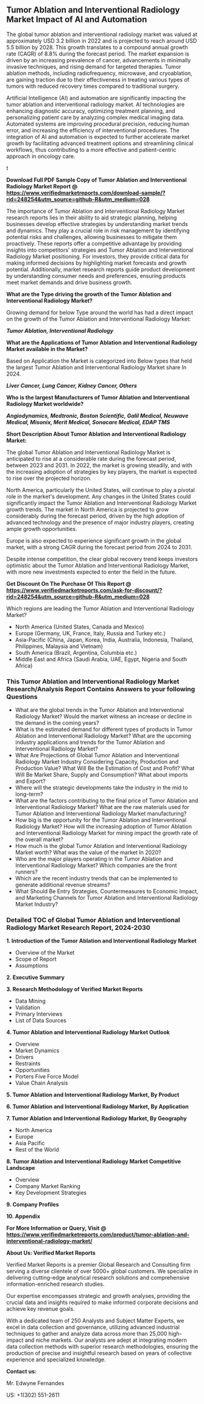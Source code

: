 <h2>Tumor Ablation and Interventional Radiology Market Impact of AI and Automation</h2><p>The global tumor ablation and interventional radiology market was valued at approximately USD 3.2 billion in 2022 and is projected to reach around USD 5.5 billion by 2028. This growth translates to a compound annual growth rate (CAGR) of 8.8% during the forecast period. The market expansion is driven by an increasing prevalence of cancer, advancements in minimally invasive techniques, and rising demand for targeted therapies. Tumor ablation methods, including radiofrequency, microwave, and cryoablation, are gaining traction due to their effectiveness in treating various types of tumors with reduced recovery times compared to traditional surgery.</p><p>Artificial Intelligence (AI) and automation are significantly impacting the tumor ablation and interventional radiology market. AI technologies are enhancing diagnostic accuracy, optimizing treatment planning, and personalizing patient care by analyzing complex medical imaging data. Automated systems are improving procedural precision, reducing human error, and increasing the efficiency of interventional procedures. The integration of AI and automation is expected to further accelerate market growth by facilitating advanced treatment options and streamlining clinical workflows, thus contributing to a more effective and patient-centric approach in oncology care.</p>t</p><p id="" class=""><strong>Download Full PDF Sample Copy of Tumor Ablation and Interventional Radiology Market Report @ <a href="https://www.verifiedmarketreports.com/download-sample/?rid=248254&utm_source=github-R&utm_medium=028" target="_blank">https://www.verifiedmarketreports.com/download-sample/?rid=248254&utm_source=github-R&utm_medium=028</a></strong></p><p>The importance of&nbsp;Tumor Ablation and Interventional Radiology Market research reports lies in their ability to aid strategic planning, helping businesses develop effective strategies by understanding market trends and dynamics. They play a crucial role in risk management by identifying potential risks and challenges, allowing businesses to mitigate them proactively. These reports offer a competitive advantage by providing insights into competitors' strategies and Tumor Ablation and Interventional Radiology Market positioning. For investors, they provide critical data for making informed decisions by highlighting market forecasts and growth potential. Additionally, market research reports guide product development by understanding consumer needs and preferences, ensuring products meet market demands and drive business growth.</p><p><strong>What are the&nbsp;Type driving the growth of the Tumor Ablation and Interventional Radiology Market?</strong></p><p id="" class="">Growing demand for below Type around the world has had a direct impact on the growth of the Tumor Ablation and Interventional Radiology Market:</p><em><strong>Tumor Ablation, Interventional Radiology</strong></em></p><strong>What are the&nbsp;Applications&nbsp;of Tumor Ablation and Interventional Radiology Market available in the Market?</strong></p><p id="" class="">Based on Application the Market is categorized into Below types that held the largest Tumor Ablation and Interventional Radiology Market share In 2024.</p><em><strong>Liver Cancer, Lung Cancer, Kidney Cancer, Others</strong></em></p><strong>Who is the largest Manufacturers of Tumor Ablation and Interventional Radiology Market worldwide?</strong></p><p><em><strong>Angiodynamics, Medtronic, Boston Scientific, Galil Medical, Neuwave Medical, Misonix, Merit Medical, Sonacare Medical, EDAP TMS</strong></em></p><p id="" class=""><strong>Short Description About Tumor Ablation and Interventional Radiology Market:</strong></p><p>The global Tumor Ablation and Interventional Radiology Market is anticipated to rise at a considerable rate during the forecast period, between 2023 and 2031. In 2022, the market is growing steadily, and with the increasing adoption of strategies by key players, the market is expected to rise over the projected horizon.</p><p>North America, particularly the United States, will continue to play a pivotal role in the market's development. Any changes in the United States could significantly impact the Tumor Ablation and Interventional Radiology Market growth trends. The market in North America is projected to grow considerably during the forecast period, driven by the high adoption of advanced technology and the presence of major industry players, creating ample growth opportunities.</p><p>Europe is also expected to experience significant growth in the global market, with a strong CAGR during the forecast period from 2024 to 2031.</p><p>Despite intense competition, the clear global recovery trend keeps investors optimistic about the Tumor Ablation and Interventional Radiology Market, with more new investments expected to enter the field in the future.</p><p id="" class=""><strong>Get Discount On The Purchase Of This Report @ <a href="https://www.verifiedmarketreports.com/ask-for-discount/?rid=248254&utm_source=github-R&utm_medium=028" target="_blank">https://www.verifiedmarketreports.com/ask-for-discount/?rid=248254&utm_source=github-R&utm_medium=028</a></strong></p>Which regions are leading the Tumor Ablation and Interventional Radiology Market?</p><ul><li>North America (United States, Canada and Mexico)</li><li>Europe (Germany, UK, France, Italy, Russia and Turkey etc.)</li><li>Asia-Pacific (China, Japan, Korea, India, Australia, Indonesia, Thailand, Philippines, Malaysia and Vietnam)</li><li>South America (Brazil, Argentina, Columbia etc.)</li><li>Middle East and Africa (Saudi Arabia, UAE, Egypt, Nigeria and South Africa)</li></ul><h3 id="" class="">This Tumor Ablation and Interventional Radiology Market Research/Analysis Report Contains Answers to your following Questions</h3><ul><li>What are the global trends in the Tumor Ablation and Interventional Radiology Market? Would the market witness an increase or decline in the demand in the coming years?</li><li>What is the estimated demand for different types of products in Tumor Ablation and Interventional Radiology Market? What are the upcoming industry applications and trends for the Tumor Ablation and Interventional Radiology Market?</li><li>What Are Projections of Global Tumor Ablation and Interventional Radiology Market Industry Considering Capacity, Production and Production Value? What Will Be the Estimation of Cost and Profit? What Will Be Market Share, Supply and Consumption? What about imports and Export?</li><li>Where will the strategic developments take the industry in the mid to long-term?</li><li>What are the factors contributing to the final price of Tumor Ablation and Interventional Radiology Market? What are the raw materials used for Tumor Ablation and Interventional Radiology Market manufacturing?</li><li>How big is the opportunity for the Tumor Ablation and Interventional Radiology Market? How will the increasing adoption of Tumor Ablation and Interventional Radiology Market for mining impact the growth rate of the overall market?</li><li>How much is the global Tumor Ablation and Interventional Radiology Market worth? What was the value of the market In 2020?</li><li>Who are the major players operating in the Tumor Ablation and Interventional Radiology Market? Which companies are the front runners?</li><li>Which are the recent industry trends that can be implemented to generate additional revenue streams?</li><li>What Should Be Entry Strategies, Countermeasures to Economic Impact, and Marketing Channels for Tumor Ablation and Interventional Radiology Market Industry?</li></ul><h3 id="" class="">Detailed TOC of Global Tumor Ablation and Interventional Radiology Market Research Report, 2024-2030</h3><p id="" class=""><strong>1. Introduction of the Tumor Ablation and Interventional Radiology Market</strong></p><ul><li>Overview of the Market</li><li>Scope of Report</li><li>Assumptions</li></ul><p id="" class=""><strong>2. Executive Summary</strong></p><p id="" class=""><strong>3. Research Methodology of Verified Market Reports</strong></p><ul><li>Data Mining</li><li>Validation</li><li>Primary Interviews</li><li>List of Data Sources</li></ul><p id="" class=""><strong>4. Tumor Ablation and Interventional Radiology Market Outlook</strong></p><ul><li>Overview</li><li>Market Dynamics</li><li>Drivers</li><li>Restraints</li><li>Opportunities</li><li>Porters Five Force Model</li><li>Value Chain Analysis</li></ul><p id="" class=""><strong>5. Tumor Ablation and Interventional Radiology Market, By Product</strong></p><p id="" class=""><strong>6. Tumor Ablation and Interventional Radiology Market, By Application</strong></p><p id="" class=""><strong>7. Tumor Ablation and Interventional Radiology Market, By Geography</strong></p><ul><li>North America</li><li>Europe</li><li>Asia Pacific</li><li>Rest of the World</li></ul><p id="" class=""><strong>8. Tumor Ablation and Interventional Radiology Market Competitive Landscape</strong></p><ul><li>Overview</li><li>Company Market Ranking</li><li>Key Development Strategies</li></ul><p id="" class=""><strong>9. Company Profiles</strong></p><p id="" class=""><strong>10. Appendix</strong></p><p id="" class=""><strong>For More Information or Query, Visit @ <a href="https://www.verifiedmarketreports.com/product/tumor-ablation-and-interventional-radiology-market/" target="_blank">https://www.verifiedmarketreports.com/product/tumor-ablation-and-interventional-radiology-market/</a></strong></p><p id="" class=""><strong>About Us: Verified Market Reports</strong></p><p id="" class="">Verified Market Reports is a premier Global Research and Consulting firm serving a diverse clientele of over 5000+ global customers. We specialize in delivering cutting-edge analytical research solutions and comprehensive information-enriched research studies.</p><p id="" class="">Our expertise encompasses strategic and growth analyses, providing the crucial data and insights required to make informed corporate decisions and achieve key revenue goals.</p><p id="" class="">With a dedicated team of 250 Analysts and Subject Matter Experts, we excel in data collection and governance, utilizing advanced industrial techniques to gather and analyze data across more than 25,000 high-impact and niche markets. Our analysts are adept at integrating modern data collection methods with superior research methodologies, ensuring the production of precise and insightful research based on years of collective experience and specialized knowledge.</p><p id="" class=""><strong>Contact us:</strong></p><p id="" class="">Mr. Edwyne Fernandes</p><p id="" class="">US: +1(302) 551-2611</p>